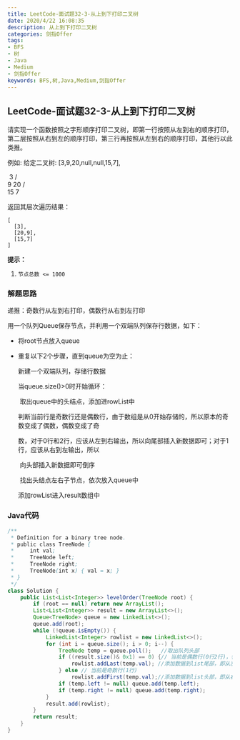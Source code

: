 ```yaml
---
title: LeetCode-面试题32-3-从上到下打印二叉树 
date: 2020/4/22 16:08:35
description: 从上到下打印二叉树
categories: 剑指Offer
tags: 
- BFS
- 树
- Java
- Medium
- 剑指Offer
keywords: BFS,树,Java,Medium,剑指Offer
---
```


## LeetCode-面试题32-3-从上到下打印二叉树 

请实现一个函数按照之字形顺序打印二叉树，即第一行按照从左到右的顺序打印，第二层按照从右到左的顺序打印，第三行再按照从左到右的顺序打印，其他行以此类推。

例如:
给定二叉树: [3,9,20,null,null,15,7],

​    3
   / \
  9  20
    /  \
   15   7

返回其层次遍历结果：

```
[
  [3],
  [20,9],
  [15,7]
]
```

 <!--more-->

**提示：**

1. `节点总数 <= 1000`

### 解题思路

递推：奇数行从左到右打印，偶数行从右到左打印

用一个队列Queue保存节点，并利用一个双端队列保存行数据，如下：

- 将root节点放入queue

- 重复以下2个步骤，直到queue为空为止：

  新建一个双端队列，存储行数据

  当queue.size()>0时开始循环：

  ​	取出queue中的头结点，添加进rowList中

  ​	判断当前行是奇数行还是偶数行，由于数组是从0开始存储的，所以原本的奇数变成了偶数，偶数变成了奇		        

  ​	数，对于0行和2行，应该从左到右输出，所以向尾部插入新数据即可；对于1行，应该从右到左输出，所以

  ​	向头部插入新数据即可倒序

  ​	找出头结点左右子节点，依次放入queue中

  添加rowList进入result数组中

### Java代码

```java
/**
 * Definition for a binary tree node.
 * public class TreeNode {
 *     int val;
 *     TreeNode left;
 *     TreeNode right;
 *     TreeNode(int x) { val = x; }
 * }
 */
class Solution {
    public List<List<Integer>> levelOrder(TreeNode root) {
        if (root == null) return new ArrayList();
        List<List<Integer>> result = new ArrayList<>();
        Queue<TreeNode> queue = new LinkedList<>();
        queue.add(root);
        while (!queue.isEmpty()) {
            LinkedList<Integer> rowlist = new LinkedList<>();
            for (int i = queue.size(); i > 0; i--) {
                TreeNode temp = queue.poll();	//取出队列头部
                if ((result.size()& 0x1) == 0) {// 当前是偶数行(0行2行)，行从0开始
                    rowlist.addLast(temp.val); //添加数据到list尾部，即从左至右顺序
                } else // 当前是奇数行(1行)
                    rowlist.addFirst(temp.val);//添加数据到list头部，即从右至左顺序
                if (temp.left != null) queue.add(temp.left);
                if (temp.right != null) queue.add(temp.right);
            }
            result.add(rowlist);
        }
        return result;
    }
}
```

